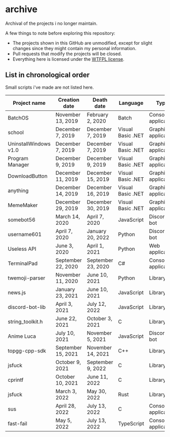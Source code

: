 # archive
Archival of the projects i no longer maintain.

A few things to note before exploring this repository:
- The projects shown in this GitHub are unmodified, except for slight changes since they might contain my personal information.
- Pull requests that modify the projects will be closed.
- Everything here is licensed under the [WTFPL license](https://github.com/dtf0/wtfpl).

## List in chronological order

Small scripts i've made are not listed here.

| Project name          | Creation date      | Death date         | Language          | Type                  |
|-----------------------|--------------------|--------------------|-------------------|-----------------------|
| BatchOS               | November 13, 2019  | February 2, 2020   | Batch             | Console application   |
| school                | December 7, 2019   | December 7, 2019   | Visual Basic .NET | Graphical application |
| UninstallWindows v1.0 | December 7, 2019   | December 7, 2019   | Visual Basic .NET | Graphical application |
| Program Manager       | December 9, 2019   | December 9, 2019   | Visual Basic .NET | Graphical application |
| DownloadButton        | December 11, 2019  | December 15, 2019  | Visual Basic .NET | Graphical application |
| anything              | December 14, 2019  | December 16, 2019  | Visual Basic .NET | Graphical application |
| MemeMaker             | December 29, 2019  | December 30, 2019  | Visual Basic .NET | Graphical application |
| somebot56             | March 14, 2020     | April 7, 2020      | JavaScript        | Discord bot           |
| username601           | April 7, 2020      | January 20, 2022   | Python            | Discord bot           |
| Useless API           | June 3, 2020       | April 1, 2021      | Python            | Web application       |
| TerminalPad           | September 22, 2020 | September 23, 2020 | C#                | Console application   |
| twemoji-parser        | November 11, 2020  | June 10, 2021      | Python            | Library               |
| news.js               | January 23, 2021   | June 10, 2021      | JavaScript        | Library               |
| discord-bot-lib       | April 3, 2021      | July 12, 2022      | JavaScript        | Library               |
| string_toolkit.h      | June 22, 2021      | October 3, 2021    | C                 | Library               |
| Anime Luca            | July 10, 2021      | November 5, 2021   | JavaScript        | Discord bot           |
| topgg-cpp-sdk         | September 15, 2021 | November 14, 2021  | C++               | Library               |
| jsfuck                | October 9, 2021    | September 9, 2022  | C                 | Library               |
| cprintf               | October 10, 2021   | June 11, 2022      | C                 | Library               |
| jsfuck                | March 3, 2022      | May 30, 2022       | Rust              | Library               |
| sus                   | April 28, 2022     | July 13, 2022      | C                 | Console application   |
| fast-fail             | May 5, 2022        | July 13, 2022      | TypeScript        | Console application   |

